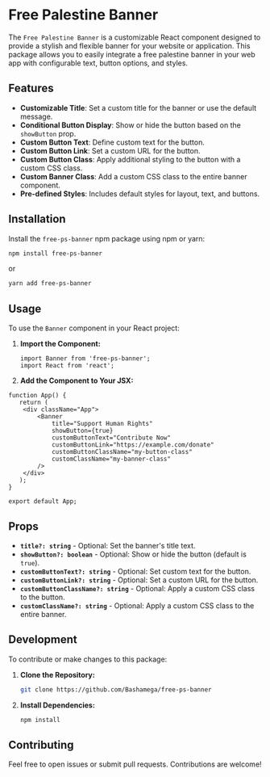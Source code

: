 # Free Palestine Banner

The `Free Palestine Banner` is a customizable React component designed to provide a stylish and flexible banner for your website or application. This package allows you to easily integrate a free palestine banner in your web app with configurable text, button options, and styles.

## Features

- **Customizable Title**: Set a custom title for the banner or use the default message.
- **Conditional Button Display**: Show or hide the button based on the `showButton` prop.
- **Custom Button Text**: Define custom text for the button.
- **Custom Button Link**: Set a custom URL for the button.
- **Custom Button Class**: Apply additional styling to the button with a custom CSS class.
- **Custom Banner Class**: Add a custom CSS class to the entire banner component.
- **Pre-defined Styles**: Includes default styles for layout, text, and buttons.

## Installation

Install the `free-ps-banner` npm package using npm or yarn:

```bash
npm install free-ps-banner
```

or

```bash
yarn add free-ps-banner
```

## Usage

To use the `Banner` component in your React project:

1. **Import the Component:**

   ```tsx
   import Banner from 'free-ps-banner';
   import React from 'react';
   ```

2. **Add the Component to Your JSX:**

```tsx
function App() {
   return (
   	<div className="App">
   		<Banner
   			title="Support Human Rights"
   			showButton={true}
   			customButtonText="Contribute Now"
   			customButtonLink="https://example.com/donate"
   			customButtonClassName="my-button-class"
   			customClassName="my-banner-class"
   		/>
   	</div>
   );
}

export default App;
```

## Props

- **`title?: string`** - Optional: Set the banner's title text.
- **`showButton?: boolean`** - Optional: Show or hide the button (default is `true`).
- **`customButtonText?: string`** - Optional: Set custom text for the button.
- **`customButtonLink?: string`** - Optional: Set a custom URL for the button.
- **`customButtonClassName?: string`** - Optional: Apply a custom CSS class to the button.
- **`customClassName?: string`** - Optional: Apply a custom CSS class to the entire banner.

## Development

To contribute or make changes to this package:

1. **Clone the Repository:**

   ```bash
   git clone https://github.com/Bashamega/free-ps-banner
   ```

2. **Install Dependencies:**

   ```bash
   npm install
   ```

## Contributing

Feel free to open issues or submit pull requests. Contributions are welcome!
